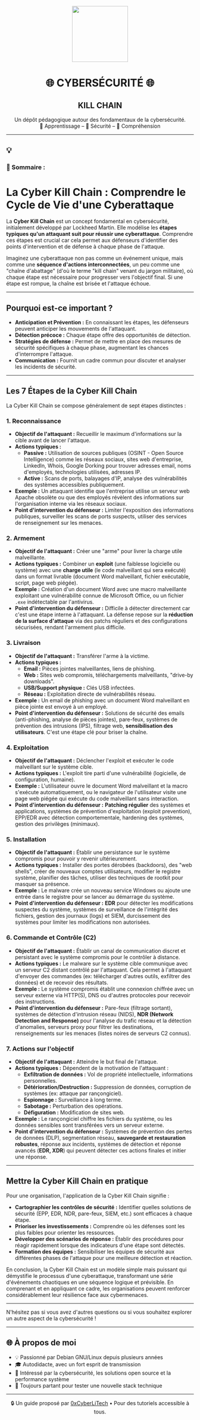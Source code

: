 <p align="center">
  <img src="https://avatars.githubusercontent.com/u/167217017?s=400&u=d983b9423c4eb8cdb9bfe8b14f505be5c894d6bc&v=4" width="150" />
</p>

<h1 align="center">🌐 CYBERSÉCURITÉ 🌐</h1>
<h2 align="center"> KILL CHAIN</h2>

<p align="center">
  Un dépôt pédagogique autour des fondamentaux de la cybersécurité.<br>
  📘 Apprentissage – 🔐 Sécurité – 🧠 Compréhension
</p>

---
<h2 align="left">💡</h2>
<h3 align="left">👋 Sommaire :</h3>

# La Cyber Kill Chain : Comprendre le Cycle de Vie d'une Cyberattaque

La **Cyber Kill Chain** est un concept fondamental en cybersécurité, initialement développé par Lockheed Martin. Elle modélise les **étapes typiques qu'un attaquant suit pour réussir une cyberattaque**. Comprendre ces étapes est crucial car cela permet aux défenseurs d'identifier des points d'intervention et de défense à chaque phase de l'attaque.

Imaginez une cyberattaque non pas comme un événement unique, mais comme une **séquence d'actions interconnectées**, un peu comme une "chaîne d'abattage" (d'où le terme "kill chain" venant du jargon militaire), où chaque étape est nécessaire pour progresser vers l'objectif final. Si une étape est rompue, la chaîne est brisée et l'attaque échoue.

---

## Pourquoi est-ce important ?

* **Anticipation et Prévention :** En connaissant les étapes, les défenseurs peuvent anticiper les mouvements de l'attaquant.
* **Détection précoce :** Chaque étape offre des opportunités de détection.
* **Stratégies de défense :** Permet de mettre en place des mesures de sécurité spécifiques à chaque phase, augmentant les chances d'interrompre l'attaque.
* **Communication :** Fournit un cadre commun pour discuter et analyser les incidents de sécurité.

---

## Les 7 Étapes de la Cyber Kill Chain

La Cyber Kill Chain se compose généralement de sept étapes distinctes :

### 1. Reconnaissance

* **Objectif de l'attaquant :** Recueillir le maximum d'informations sur la cible avant de lancer l'attaque.
* **Actions typiques :**
    * **Passive :** Utilisation de sources publiques (OSINT - Open Source Intelligence) comme les réseaux sociaux, sites web d'entreprise, LinkedIn, Whois, Google Dorking pour trouver adresses email, noms d'employés, technologies utilisées, adresses IP.
    * **Active :** Scans de ports, balayages d'IP, analyse des vulnérabilités des systèmes accessibles publiquement.
* **Exemple :** Un attaquant identifie que l'entreprise utilise un serveur web Apache obsolète ou que des employés révèlent des informations sur l'organisation interne via les réseaux sociaux.
* **Point d'intervention du défenseur :** Limiter l'exposition des informations publiques, surveiller les scans de ports suspects, utiliser des services de renseignement sur les menaces.

### 2. Armement

* **Objectif de l'attaquant :** Créer une "arme" pour livrer la charge utile malveillante.
* **Actions typiques :** Combiner un **exploit** (une faiblesse logicielle ou système) avec une **charge utile** (le code malveillant qui sera exécuté) dans un format livrable (document Word malveillant, fichier exécutable, script, page web piégée).
* **Exemple :** Création d'un document Word avec une macro malveillante exploitant une vulnérabilité connue de Microsoft Office, ou un fichier `.exe` indétectable par l'antivirus.
* **Point d'intervention du défenseur :** Difficile à détecter directement car c'est une étape interne à l'attaquant. La défense repose sur la **réduction de la surface d'attaque** via des patchs réguliers et des configurations sécurisées, rendant l'armement plus difficile.

### 3. Livraison

* **Objectif de l'attaquant :** Transférer l'arme à la victime.
* **Actions typiques :**
    * **Email :** Pièces jointes malveillantes, liens de phishing.
    * **Web :** Sites web compromis, téléchargements malveillants, "drive-by downloads".
    * **USB/Support physique :** Clés USB infectées.
    * **Réseau :** Exploitation directe de vulnérabilités réseau.
* **Exemple :** Un email de phishing avec un document Word malveillant en pièce jointe est envoyé à un employé.
* **Point d'intervention du défenseur :** Solutions de sécurité des emails (anti-phishing, analyse de pièces jointes), pare-feux, systèmes de prévention des intrusions (IPS), filtrage web, **sensibilisation des utilisateurs**. C'est une étape clé pour briser la chaîne.

### 4. Exploitation

* **Objectif de l'attaquant :** Déclencher l'exploit et exécuter le code malveillant sur le système cible.
* **Actions typiques :** L'exploit tire parti d'une vulnérabilité (logicielle, de configuration, humaine).
* **Exemple :** L'utilisateur ouvre le document Word malveillant et la macro s'exécute automatiquement, ou le navigateur de l'utilisateur visite une page web piégée qui exécute du code malveillant sans interaction.
* **Point d'intervention du défenseur :** **Patching régulier** des systèmes et applications, systèmes de prévention d'exploitation (exploit prevention), EPP/EDR avec détection comportementale, hardening des systèmes, gestion des privilèges (minimaux).

### 5. Installation

* **Objectif de l'attaquant :** Établir une persistance sur le système compromis pour pouvoir y revenir ultérieurement.
* **Actions typiques :** Installer des portes dérobées (backdoors), des "web shells", créer de nouveaux comptes utilisateurs, modifier le registre système, planifier des tâches, utiliser des techniques de rootkit pour masquer sa présence.
* **Exemple :** Le malware crée un nouveau service Windows ou ajoute une entrée dans le registre pour se lancer au démarrage du système.
* **Point d'intervention du défenseur :** **EDR** pour détecter les modifications suspectes du système, systèmes de surveillance de l'intégrité des fichiers, gestion des journaux (logs) et SIEM, durcissement des systèmes pour limiter les modifications non autorisées.

### 6. Commande et Contrôle (C2)

* **Objectif de l'attaquant :** Établir un canal de communication discret et persistant avec le système compromis pour le contrôler à distance.
* **Actions typiques :** Le malware sur le système cible communique avec un serveur C2 distant contrôlé par l'attaquant. Cela permet à l'attaquant d'envoyer des commandes (ex: télécharger d'autres outils, exfiltrer des données) et de recevoir des résultats.
* **Exemple :** Le système compromis établit une connexion chiffrée avec un serveur externe via HTTP(S), DNS ou d'autres protocoles pour recevoir des instructions.
* **Point d'intervention du défenseur :** Pare-feux (filtrage sortant), systèmes de détection d'intrusion réseau (NIDS), **NDR (Network Detection and Response)** pour l'analyse du trafic réseau et la détection d'anomalies, serveurs proxy pour filtrer les destinations, renseignements sur les menaces (listes noires de serveurs C2 connus).

### 7. Actions sur l'objectif

* **Objectif de l'attaquant :** Atteindre le but final de l'attaque.
* **Actions typiques :** Dépendent de la motivation de l'attaquant :
    * **Exfiltration de données :** Vol de propriété intellectuelle, informations personnelles.
    * **Détérioration/Destruction :** Suppression de données, corruption de systèmes (ex: attaque par rançongiciel).
    * **Espionnage :** Surveillance à long terme.
    * **Sabotage :** Perturbation des opérations.
    * **Défiguration :** Modification de sites web.
* **Exemple :** Le rançongiciel chiffre les fichiers du système, ou les données sensibles sont transférées vers un serveur externe.
* **Point d'intervention du défenseur :** Systèmes de prévention des pertes de données (DLP), segmentation réseau, **sauvegarde et restauration robustes**, réponse aux incidents, systèmes de détection et réponse avancés (**EDR, XDR**) qui peuvent détecter ces actions finales et initier une réponse.

---

## Mettre la Cyber Kill Chain en pratique

Pour une organisation, l'application de la Cyber Kill Chain signifie :

* **Cartographier les contrôles de sécurité :** Identifier quelles solutions de sécurité (EPP, EDR, NDR, pare-feux, SIEM, etc.) sont efficaces à chaque étape.
* **Prioriser les investissements :** Comprendre où les défenses sont les plus faibles pour orienter les ressources.
* **Développer des scénarios de réponse :** Établir des procédures pour réagir rapidement lorsque des indicateurs d'une étape sont détectés.
* **Formation des équipes :** Sensibiliser les équipes de sécurité aux différentes phases de l'attaque pour une meilleure détection et réaction.

En conclusion, la Cyber Kill Chain est un modèle simple mais puissant qui démystifie le processus d'une cyberattaque, transformant une série d'événements chaotiques en une séquence logique et prévisible. En comprenant et en appliquant ce cadre, les organisations peuvent renforcer considérablement leur résilience face aux cybermenaces.

---

N'hésitez pas si vous avez d'autres questions ou si vous souhaitez explorer un autre aspect de la cybersécurité !

---

## 🌐 À propos de moi

- 💡 Passionné par Debian GNU/Linux depuis plusieurs années
- 🎓 Autodidacte, avec un fort esprit de transmission
- 🔐 Intéressé par la cybersécurité, les solutions open source et la performance système
- 🧪 Toujours partant pour tester une nouvelle stack technique

---

<p align="center">
  🔒 Un guide proposé par <a href="https://github.com/0xCyberLiTech">0xCyberLiTech</a> • Pour des tutoriels accessible à tous.
</p>
